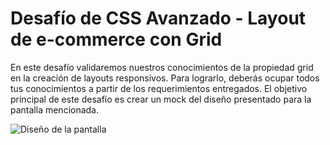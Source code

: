 # Desafío de CSS Avanzado - Layout de e-commerce con Grid

En este desafío validaremos nuestros conocimientos de la propiedad grid en la creación de layouts responsivos. Para lograrlo, deberás ocupar todos tus conocimientos a partir de los requerimientos entregados. El objetivo principal de este desafío es crear un mock del diseño presentado para la pantalla mencionada.

![Diseño de la pantalla](https://i.imgur.com/Lsfi15R.png)
